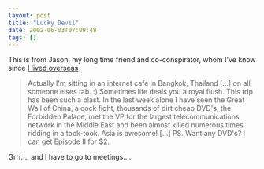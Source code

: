 ```yaml
---
layout: post
title: "Lucky Devil"
date: 2002-06-03T07:09:48
tags: []
---
```


This is from Jason, my long time friend and co-conspirator, whom I've know since [I lived overseas][1]

> Actually I'm sitting in an internet cafe in Bangkok, Thailand [...] on all someone elses tab. :) Sometimes life deals you a royal flush. This trip has been such a blast. In the last week alone I have seen the Great Wall of China, a cock fight, thousands of dirt cheap DVD's, the Forbidden Palace, met the VP for the largest telecommunications network in the Middle East and been almost killed numerous times ridding in a took-took. Asia is awesome! [...] PS. Want any DVD's? I can get Episode II for $2.

Grrr.... and I have to go to meetings....

   [1]: http://ukarumpa.org/
